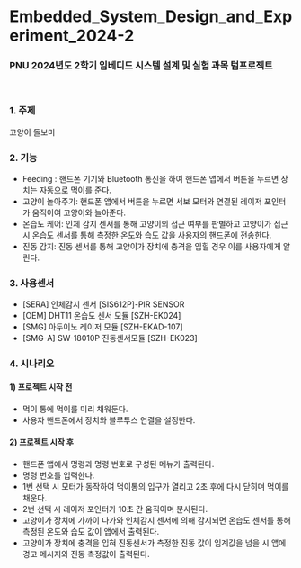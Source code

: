 # Embedded_System_Design_and_Experiment_2024-2

### PNU 2024년도 2학기 임베디드 시스템 설계 및 실험 과목 텀프로젝트

<br>

### 1. 주제
고양이 돌보미

### 2. 기능
- Feeding : 핸드폰 기기와 Bluetooth 통신을 하여 핸드폰 앱에서 버튼을 누르면 장치는 자동으로 먹이를 준다.
- 고양이 놀아주기: 핸드폰 앱에서 버튼을 누르면 서보 모터와 연결된 레이저 포인터가 움직이여 고양이와 놀아준다.
- 온습도 케어: 인체 감지 센서를 통해 고양이의 접근 여부를 판별하고 고양이가 접근 시 온습도 센서를 통해 측정한 온도와 습도 값을 사용자의 핸드폰에 전송한다.
- 진동 감지: 진동 센서를 통해 고양이가 장치에 충격을 입힐 경우 이를 사용자에게 알린다.

### 3. 사용센서
- [SERA] 인체감지 센서 [SIS612P]-PIR SENSOR
- [OEM] DHT11 온습도 센서 모듈 [SZH-EK024]
- [SMG] 아두이노 레이저 모듈 [SZH-EKAD-107]
- [SMG-A] SW-18010P 진동센서모듈 [SZH-EK023]

### 4. 시나리오
#### 1) 프로젝트 시작 전
- 먹이 통에 먹이를 미리 채워둔다.
- 사용자 핸드폰에서 장치와 블루투스 연결을 설정한다.
  
#### 2) 프로젝트 시작 후
- 핸드폰 앱에서 명령과 명령 번호로 구성된 메뉴가 출력된다.
- 명령 번호를 입력한다.
- 1번 선택 시 모터가 동작하여 먹이통의 입구가 열리고 2초 후에 다시 닫히며 먹이를 채운다.
- 2번 선택 시 레이저 포인터가 10초 간 움직이며 분사된다.
- 고양이가 장치에 가까이 다가와 인체감지 센서에 의해 감지되면 온습도 센서를 통해 측정된 온도와 습도 값이 앱에서 출력된다.
- 고양이가 장치에 충격을 입혀 진동센서가 측정한 진동 값이 임계값을 넘을 시 앱에 경고 메시지와 진동 측정값이 출력된다. 
